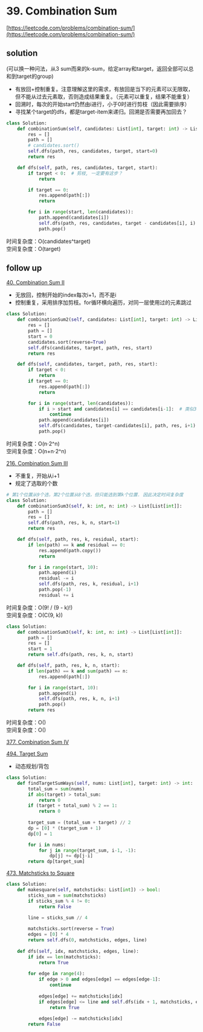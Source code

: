 # 39. Combination Sum
[https://leetcode.com/problems/combination-sum/](https://leetcode.com/problems/combination-sum/)


## solution

(可以换一种问法，从3 sum而来的k-sum，给定array和target，返回全部可以总和到target的group)

- 有放回+控制重复。注意理解这里的需求，有放回是当下的元素可以无限取，但不能从过去元素取，否则造成结果重复。（元素可以重复，结果不能重复）
- 回溯时，每次的开始start仍然由i进行，小于0时进行剪枝（因此需要排序）
- 寻找某个target的dfs，都是target-item来递归。回溯是否需要再加回去？

```python
class Solution:
    def combinationSum(self, candidates: List[int], target: int) -> List[List[int]]:
        res = []
        path = []
        # candidates.sort()
        self.dfs(path, res, candidates, target, start=0)
        return res

    def dfs(self, path, res, candidates, target, start):
        if target < 0:  # 剪枝, 一定要有这步？
            return

        if target == 0:
            res.append(path[:])
            return

        for i in range(start, len(candidates)):
            path.append(candidates[i])
            self.dfs(path, res, candidates, target - candidates[i], i)  # 有放回i, 无放回i+1
            path.pop()
```
时间复杂度：O(candidates^target) <br>
空间复杂度：O(target)


## follow up

[40. Combination Sum II](https://leetcode.com/problems/combination-sum-ii/)
- 无放回，控制开始的index每次i+1，而不是i
- 控制重复，采用排序加剪枝。for循环横向遍历，对同一层使用过的元素跳过

```python
class Solution:
    def combinationSum2(self, candidates: List[int], target: int) -> List[List[int]]:
        res = []
        path = []
        start = 0
        candidates.sort(reverse=True)
        self.dfs(candidates, target, path, res, start)
        return res

    def dfs(self, candidates, target, path, res, start):
        if target < 0:
            return
        if target == 0:
            res.append(path[:])
            return

        for i in range(start, len(candidates)):
            if i > start and candidates[i] == candidates[i-1]:  # 类似3sum中的控制重复
                continue
            path.append(candidates[i])
            self.dfs(candidates, target-candidates[i], path, res, i+1)
            path.pop()
```
时间复杂度：O(n⋅2^n) <br>
空间复杂度：O(n+n⋅2^n)


[216. Combination Sum III](https://leetcode.com/problems/combination-sum-iii/)
- 不重复，开始从i+1
- 规定了选取的个数

```python
# 第1个位置从9个选，第2个位置从8个选，但只能选到第k个位置. 因此决定时间复杂度
class Solution:
    def combinationSum3(self, k: int, n: int) -> List[List[int]]:
        path = []
        res = []
        self.dfs(path, res, k, n, start=1)
        return res

    def dfs(self, path, res, k, residual, start):
        if len(path) == k and residual == 0:
            res.append(path.copy())
            return

        for i in range(start, 10):
            path.append(i)
            residual -= i
            self.dfs(path, res, k, residual, i+1)
            path.pop(-1)
            residual += i
```
时间复杂度：O(9! / (9 - k)!) <br>
空间复杂度：O(C(9, k))


```python
class Solution:
    def combinationSum3(self, k: int, n: int) -> List[List[int]]:
        path = []
        res = []
        start = 1
        return self.dfs(path, res, k, n, start)

    def dfs(self, path, res, k, n, start):
        if len(path) == k and sum(path) == n:
            res.append(path[:])

        for i in range(start, 10):
            path.append(i)
            self.dfs(path, res, k, n, i+1)
            path.pop()
        return res
```
时间复杂度：O() <br>
空间复杂度：O()


[377. Combination Sum IV](../09_dynamic_program/377%20Combination%20Sum%20IV.md)



[494. Target Sum](https://leetcode.com/problems/target-sum/)
- 动态规划/背包
```python
class Solution:
    def findTargetSumWays(self, nums: List[int], target: int) -> int:
        total_sum = sum(nums)
        if abs(target) > total_sum:
            return 0
        if (target + total_sum) % 2 == 1:
            return 0
        
        target_sum = (total_sum + target) // 2
        dp = [0] * (target_sum + 1)
        dp[0] = 1

        for i in nums:
            for j in range(target_sum, i-1, -1):
                dp[j] += dp[j-i]
        return dp[target_sum]
```

[473. Matchsticks to Square](https://leetcode.com/problems/matchsticks-to-square/description/)
```python
class Solution:
    def makesquare(self, matchsticks: List[int]) -> bool:
        sticks_sum = sum(matchsticks)
        if sticks_sum % 4 != 0:
            return False
        
        line = sticks_sum // 4

        matchsticks.sort(reverse = True)
        edges = [0] * 4
        return self.dfs(0, matchsticks, edges, line)
    
    def dfs(self, idx, matchsticks, edges, line):
        if idx == len(matchsticks):
            return True
        
        for edge in range(4):
            if edge > 0 and edges[edge] == edges[edge-1]:
                continue
            
            edges[edge] += matchsticks[idx]
            if edges[edge] <= line and self.dfs(idx + 1, matchsticks, edges, line):
                return True
            
            edges[edge] -= matchsticks[idx]
        return False
```
